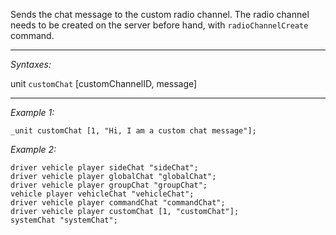 Sends the chat message to the custom radio channel. The radio channel needs to be created on the server before hand, with `radioChannelCreate` command.


---
*Syntaxes:*

unit `customChat` [customChannelID, message]

---
*Example 1:*

```sqf
_unit customChat [1, "Hi, I am a custom chat message"];
```

*Example 2:*

```sqf
driver vehicle player sideChat "sideChat";
driver vehicle player globalChat "globalChat";
driver vehicle player groupChat "groupChat";
vehicle player vehicleChat "vehicleChat";
driver vehicle player commandChat "commandChat";
driver vehicle player customChat [1, "customChat"];
systemChat "systemChat";
```